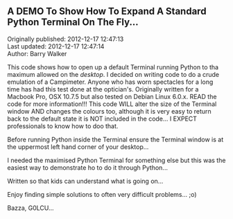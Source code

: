 ## A DEMO To Show How To Expand A Standard Python Terminal On The Fly...  
Originally published: 2012-12-17 12:47:13  
Last updated: 2012-12-17 12:47:14  
Author: Barry Walker  
  
This code shows how to open up a default Terminal running Python to tha maximum allowed on the _desktop_. I decided on writing code to do a crude emulation of a Campimeter. Anyone who has worn spectacles for a long time has had this test done at the optician's. Originally written for a Macbook Pro, OSX 10.7.5 but also tested on Debian Linux 6.0.x. READ the code for more information!!! This code WILL alter the size of the Terminal window AND changes the colours too, although it is very easy to return back to the default state it is NOT included in the code... I EXPECT professionals to know how to doo that.

Before running Python inside the Terminal ensure the Terminal window is at the uppermost left hand corner of your desktop...

I needed the maximised Python Terminal for something else but this was the easiest way to demonstrate ho to do it through Python...

Written so that kids can understand what is going on...

Enjoy finding simple solutions to often very difficult problems... ;o)

Bazza, G0LCU...
